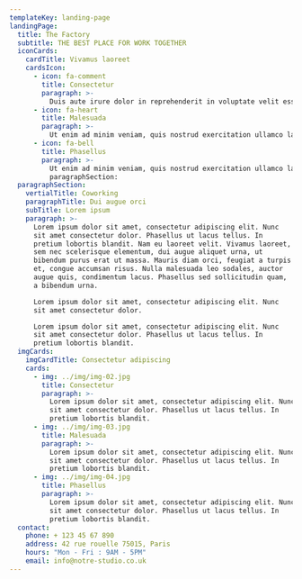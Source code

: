 ```yaml
---
templateKey: landing-page
landingPage:
  title: The Factory
  subtitle: THE BEST PLACE FOR WORK TOGETHER
  iconCards:
    cardTitle: Vivamus laoreet
    cardsIcon:
      - icon: fa-comment
        title: Consectetur
        paragraph: >-
          Duis aute irure dolor in reprehenderit in voluptate velit esse cillum dolore eu fugiat nulla pariatur. Excepteur sint occaecat cupidatat non proident.
      - icon: fa-heart
        title: Malesuada
        paragraph: >-
          Ut enim ad minim veniam, quis nostrud exercitation ullamco laboris nisi ut aliquip ex ea commodo consequat.
      - icon: fa-bell
        title: Phasellus
        paragraph: >-
          Ut enim ad minim veniam, quis nostrud exercitation ullamco laboris nisi ut aliquip ex ea commodo consequat.
          paragraphSection:
  paragraphSection:
    vertialTitle: Coworking
    paragraphTitle: Dui augue orci
    subTitle: Lorem ipsum
    paragraph: >-
      Lorem ipsum dolor sit amet, consectetur adipiscing elit. Nunc
      sit amet consectetur dolor. Phasellus ut lacus tellus. In
      pretium lobortis blandit. Nam eu laoreet velit. Vivamus laoreet,
      sem nec scelerisque elementum, dui augue aliquet urna, ut
      bibendum purus erat ut massa. Mauris diam orci, feugiat a turpis
      et, congue accumsan risus. Nulla malesuada leo sodales, auctor
      augue quis, condimentum lacus. Phasellus sed sollicitudin quam,
      a bibendum urna.

      Lorem ipsum dolor sit amet, consectetur adipiscing elit. Nunc
      sit amet consectetur dolor. 

      Lorem ipsum dolor sit amet, consectetur adipiscing elit. Nunc
      sit amet consectetur dolor. Phasellus ut lacus tellus. In
      pretium lobortis blandit.
  imgCards:
    imgCardTitle: Consectetur adipiscing
    cards:
      - img: ../img/img-02.jpg
        title: Consectetur
        paragraph: >-
          Lorem ipsum dolor sit amet, consectetur adipiscing elit. Nunc
          sit amet consectetur dolor. Phasellus ut lacus tellus. In
          pretium lobortis blandit.
      - img: ../img/img-03.jpg
        title: Malesuada
        paragraph: >-
          Lorem ipsum dolor sit amet, consectetur adipiscing elit. Nunc
          sit amet consectetur dolor. Phasellus ut lacus tellus. In
          pretium lobortis blandit.
      - img: ../img/img-04.jpg
        title: Phasellus
        paragraph: >-
          Lorem ipsum dolor sit amet, consectetur adipiscing elit. Nunc
          sit amet consectetur dolor. Phasellus ut lacus tellus. In
          pretium lobortis blandit.
  contact:
    phone: + 123 45 67 890
    address: 42 rue rouelle 75015, Paris
    hours: "Mon - Fri : 9AM - 5PM"
    email: info@notre-studio.co.uk
---
```

